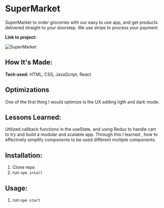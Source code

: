 # SuperMarket

SuperMarket to order groceries with our easy to use app, and get products delivered straight to your doorstep. We use stripe to process your payment

**Link to project:**

![SuperMarket](https://SuperMarket.gif)

## How It's Made:

**Tech used:** HTML, CSS, JavaScript, React

## Optimizations

One of the first thing I would optimize is the UX adding ligth and dark mode.

## Lessons Learned:

Utilized callback functions in the useState, and using Redux to handle cart to try and build a modular and scalable app. Through this I learned , how to effectively simplify components to be used different multiple components.

## Installation:

1. Clone repo
1. run `npm intall`

## Usage:

1. run `npm start`
